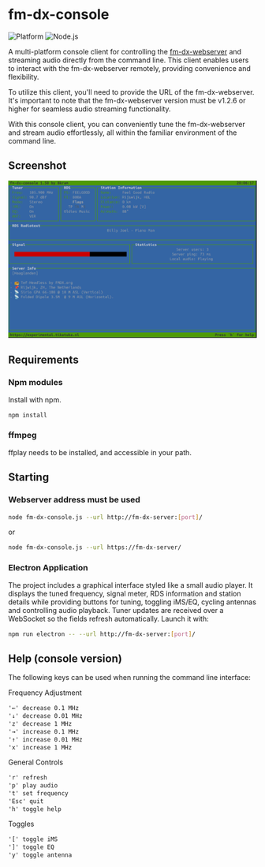 # fm-dx-console

![Platform](https://img.shields.io/badge/platform-linux%20%7C%20windows%20%7C%20macos-brightgreen)
![Node.js](https://img.shields.io/badge/node-%3E%3D14.x-blue)


A multi-platform console client for controlling the [fm-dx-webserver](https://github.com/NoobishSVK/fm-dx-webserver) and streaming audio directly from the command line. This client enables users to interact with the fm-dx-webserver remotely, providing convenience and flexibility.

To utilize this client, you'll need to provide the URL of the fm-dx-webserver. It's important to note that the fm-dx-webserver version must be v1.2.6 or higher for seamless audio streaming functionality.

With this console client, you can conveniently tune the fm-dx-webserver and stream audio effortlessly, all within the familiar environment of the command line.

## Screenshot

![Screenshot Linux](images/screenshot-Linux.png "Screenshot Linux")

## Requirements

### Npm modules

Install with npm.

```bash
npm install
```

### ffmpeg

ffplay needs to be installed, and accessible in your path.

## Starting

### Webserver address must be used

```bash
node fm-dx-console.js --url http://fm-dx-server:[port]/
```

or

```bash
node fm-dx-console.js --url https://fm-dx-server/
```

### Electron Application

The project includes a graphical interface styled like a small audio player. It
displays the tuned frequency, signal meter, RDS information and station details
while providing buttons for tuning, toggling iMS/EQ, cycling antennas and
controlling audio playback. Tuner updates are received over a WebSocket so the
fields refresh automatically. Launch it with:

```bash
npm run electron -- --url http://fm-dx-server:[port]/
```

## Help (console version)

The following keys can be used when running the command line interface:

Frequency Adjustment

    '←' decrease 0.1 MHz
    '↓' decrease 0.01 MHz
    'z' decrease 1 MHz
    '→' increase 0.1 MHz
    '↑' increase 0.01 MHz
    'x' increase 1 MHz

General Controls

    'r' refresh
    'p' play audio
    't' set frequency
    'Esc' quit
    'h' toggle help

Toggles

    '[' toggle iMS
    ']' toggle EQ
    'y' toggle antenna
